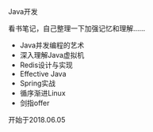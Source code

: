 Java开发

看书笔记，自己整理一下加强记忆和理解……

* Java并发编程的艺术
* 深入理解Java虚拟机
* Redis设计与实现
* Effective Java
* Spring实战
* 循序渐进Linux
* 剑指offer

开始于2018.06.05


